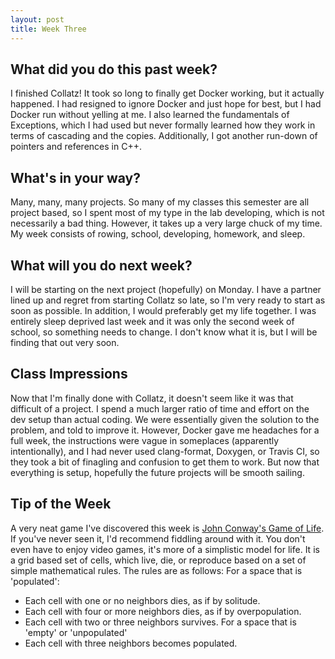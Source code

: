 ```yaml
---
layout: post
title: Week Three
---
```


## What did you do this past week?
I finished Collatz! It took so long to finally get Docker working, but it actually happened. I had resigned to ignore Docker and just hope for best, but I had Docker run without yelling at me. I also learned the fundamentals of Exceptions, which I had used but never formally learned how they work in terms of cascading and the copies. Additionally, I got another run-down of pointers and references in C++.

## What's in your way?
Many, many, many projects. So many of my classes this semester are all project based, so I spent most of my type in the lab developing, which is not necessarily a bad thing. However, it takes up a very large chuck of my time. My week consists of rowing, school, developing, homework, and sleep. 

## What will you do next week?
I will be starting on the next project (hopefully) on Monday. I have a partner lined up and regret from starting Collatz so late, so I'm very ready to start as soon as possible. In addition, I would preferably get my life together. I was entirely sleep deprived last week and it was only the second week of school, so something needs to change. I don't know what it is, but I will be finding that out very soon.

## Class Impressions
Now that I'm finally done with Collatz, it doesn't seem like it was that difficult of a project. I spend a much larger ratio of time and effort on the dev setup than actual coding. We were essentially given the solution to the problem, and told to improve it. However, Docker gave me headaches for a full week, the instructions were vague in someplaces (apparently intentionally), and I had never used clang-format, Doxygen, or Travis CI, so they took a bit of finagling and confusion to get them to work. But now that everything is setup, hopefully the future projects will be smooth sailing.

## Tip of the Week
A very neat game I've discovered this week is [John Conway's Game of Life](http://www.bitstorm.org/gameoflife/). If you've never seen it, I'd recommend fiddling around with it. You don't even have to enjoy video games, it's more of a simplistic model for life. It is a grid based set of cells, which live, die, or reproduce based on a set of simple mathematical rules. The rules are as follows:
For a space that is 'populated':
- Each cell with one or no neighbors dies, as if by solitude.
- Each cell with four or more neighbors dies, as if by overpopulation.
- Each cell with two or three neighbors survives.
For a space that is 'empty' or 'unpopulated'
- Each cell with three neighbors becomes populated.
